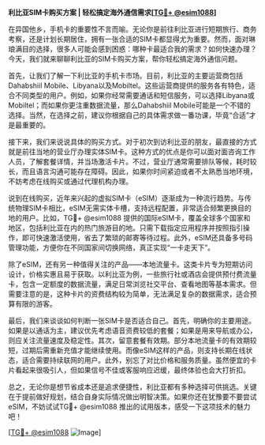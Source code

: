 **利比亚SIM卡购买方案 | 轻松搞定海外通信需求[[TG💪+ @esim1088](https://t.me/s/esim1088)]**

在异国他乡，手机卡的重要性不言而喻。无论你是前往利比亚进行短期旅行、商务考察，还是计划长期居住，拥有一张合适的SIM卡都显得尤为重要。然而，面对琳琅满目的选择，很多人可能会感到困惑：哪种卡最适合我的需求？如何快速办理？今天，我们就来聊聊利比亚的SIM卡购买方案，帮你轻松搞定海外通信问题。

首先，让我们了解一下利比亚的手机卡市场。目前，利比亚的主要运营商包括Dahabshiil Mobile、Libyana以及Mobiltel。这些运营商提供的服务各有特色，适合不同类型的用户。例如，如果你经常需要通话和短信服务，可以选择Libyana或Mobiltel；而如果你更注重数据流量，那么Dahabshiil Mobile可能是一个不错的选择。当然，在选择之前，建议你根据自己的具体需求做一番功课，毕竟“合适”才是最重要的。

接下来，我们来说说具体的购买方式。对于初次到访利比亚的朋友，最直接的方式就是前往当地的营业厅办理实体SIM卡。这种方式的优点是你可以面对面咨询工作人员，了解套餐详情，并当场激活卡片。不过，营业厅通常需要排队等候，耗时较长，而且语言沟通可能存在障碍。因此，如果你时间紧迫或者不太熟悉当地环境，不妨考虑在线购买或通过代理机构办理。

说到在线购买，近年来兴起的虚拟SIM卡（eSIM）逐渐成为一种流行趋势。与传统物理SIM卡相比，eSIM无需实体卡槽，支持远程配置，非常适合频繁更换目的地的用户。比如，TG💪+ @esim1088 提供的国际eSIM卡，覆盖全球多个国家和地区，包括利比亚在内的热门旅游目的地。只需下载指定应用程序并按照指引操作，即可快速激活使用，省去了繁琐的邮寄等待过程。此外，eSIM还具备多号码管理功能，方便你在不同国家间切换网络，真正实现“一卡走天下”。

除了eSIM，还有另一种值得关注的产品——本地流量卡。这类卡片专为短期访问设计，价格实惠且易于获取。以利比亚为例，一些旅行社或酒店会提供预付费流量卡，包含一定额度的数据流量，满足日常浏览社交平台、查看地图等基本需求。但需要注意的是，这种卡片的资费结构较为简单，无法满足复杂的数据需求，适合预算有限的游客。

最后，我们来谈谈如何判断一张SIM卡是否适合自己。首先，明确你的主要用途。如果是以通话为主，建议优先考虑语音资费较低的套餐；如果是用来导航或办公，则应关注流量速度及稳定性。其次，留意套餐有效期。部分本地流量卡的有效期较短，过期后需重新充值才能继续使用。而像eSIM这样的产品，则支持长期在线状态，适合需要持续联网的用户。此外，别忘了对比价格和服务质量。虽然便宜的卡片看起来很吸引人，但如果信号不佳或客服响应迟缓，最终体验也会大打折扣。

总之，无论你是想节省成本还是追求便捷性，利比亚都有多种选择可供挑选。关键在于提前做好规划，结合自身实际情况做出明智决策。如果你还在犹豫要不要尝试eSIM，不妨试试TG💪+ @esim1088 推出的试用版本，感受一下这项技术的魅力吧！

[[TG💪+ @esim1088](https://t.me/s/esim1088) ![Image](https://i.postimg.cc/4NQfJmqS/Snipaste-2025-05-13-00-14-12.png)]